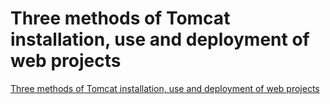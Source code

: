 # Three methods of Tomcat installation, use and deployment of web projects
[Three methods of Tomcat installation, use and deployment of web projects](https://aiwithcloud.com/2022/09/16/three_methods_of_tomcat_installation_use_and_deployment_of_web_projects/)